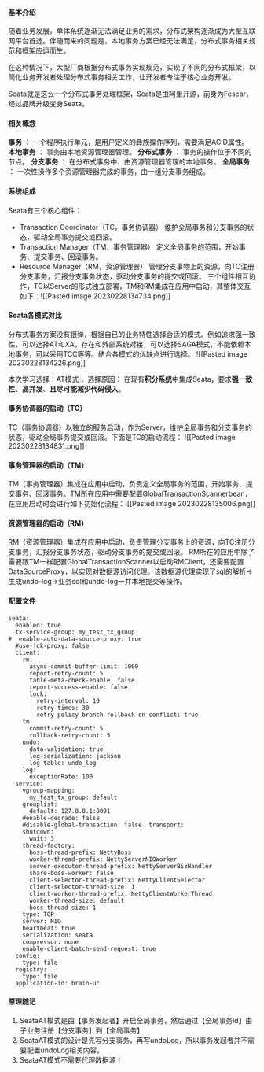 #### 基本介绍
随着业务发展，单体系统逐渐无法满足业务的需求，分布式架构逐渐成为大型互联网平台首选。伴随而来的问题是，本地事务方案已经无法满足，分布式事务相关规范和框架应运而生。

在这种情况下，大型厂商根据分布式事务实现规范，实现了不同的分布式框架，以简化业务开发者处理分布式事务相关工作，让开发者专注于核心业务开发。

Seata就是这么一个分布式事务处理框架，Seata是由阿里开源，前身为Fescar，经过品牌升级变身Seata。

#### 相关概念
**事务** ： 一个程序执行单元，是用户定义的彝族操作序列，需要满足ACID属性。
**本地事务** ： 事务由本地资源管理器管理。
**分布式事务** ： 事务的操作位于不同的节点。
**分支事务** ： 在分布式事务中，由资源管理器管理的本地事务。
**全局事务** ： 一次性操作多个资源管理器完成的事务，由一组分支事务组成。

#### 系统组成
Seata有三个核心组件：
- Transaction Coordinator（TC，事务协调器）
	维护全局事务和分支事务的状态，驱动全局事务提交或回滚。
- Transaction Manager（TM，事务管理器）
	定义全局事务的范围，开始事务、提交事务、回滚事务。
- Resource Manager（RM，资源管理器）
	管理分支事物上的资源，向TC注册分支事务，汇报分支事务状态，驱动分支事务的提交或回滚。
三个组件相互协作，TC以Server的形式独立部署，TM和RM集成在应用中启动，其整体交互如下：![[Pasted image 20230228134734.png]]

#### Seata各模式对比
分布式事务方案没有银弹，根据自已的业务特性选择合适的模式。例如追求强一致性，可以选择AT和XA，存在和外部系统对接，可以选择SAGA模式，不能依赖本地事务，可以采用TCC等等。结合各模式的优缺点进行选择。
![[Pasted image 20230228134226.png]]

本次学习选择：AT模式 ，选择原因： 在现有**积分系统**中集成Seata，要求**强一致性**、**高并发**、**且尽可能减少代码侵入**。

#### 事务协调器的启动（TC）
TC（事务协调器）以独立的服务启动，作为Server，维护全局事务和分支事务的状态，驱动全局事务提交或回滚。下面是TC的启动流程：
![[Pasted image 20230228134831.png]]

#### 事务管理器的启动（TM）
TM（事务管理器）集成在应用中启动，负责定义全局事务的范围，开始事务、提交事务、回滚事务。TM所在应用中需要配置GlobalTransactionScannerbean，在应用启动时会进行如下初始化流程：![[Pasted image 20230228135006.png]]

#### 资源管理器的启动（RM）
RM（资源管理器）集成在应用中启动，负责管理分支事务上的资源，向TC注册分支事务，汇报分支事务状态，驱动分支事务的提交或回滚。
RM所在的应用中除了需要跟TM一样配置GlobalTransactionScanner以启动RMClient，还需要配置DataSourceProxy，以实现对数据源访问代理。该数据源代理实现了sql的解析→生成undo-log→业务sql和undo-log一并本地提交等操作。

#### 配置文件

````
seata:  
  enabled: true  
  tx-service-group: my_test_tx_group  
#  enable-auto-data-source-proxy: true  
  #use-jdk-proxy: false  
  client:  
    rm:  
      async-commit-buffer-limit: 1000  
      report-retry-count: 5  
      table-meta-check-enable: false  
      report-success-enable: false  
      lock:  
        retry-interval: 10  
        retry-times: 30  
        retry-policy-branch-rollback-on-conflict: true  
    tm:  
      commit-retry-count: 5  
      rollback-retry-count: 5  
    undo:  
      data-validation: true  
      log-serialization: jackson  
      log-table: undo_log  
    log:  
      exceptionRate: 100  
  service:  
    vgroup-mapping:  
      my_test_tx_group: default  
    grouplist:  
      default: 127.0.0.1:8091  
    #enable-degrade: false  
    #disable-global-transaction: false  transport:  
    shutdown:  
      wait: 3  
    thread-factory:  
      boss-thread-prefix: NettyBoss  
      worker-thread-prefix: NettyServerNIOWorker  
      server-executor-thread-prefix: NettyServerBizHandler  
      share-boss-worker: false  
      client-selector-thread-prefix: NettyClientSelector  
      client-selector-thread-size: 1  
      client-worker-thread-prefix: NettyClientWorkerThread  
      worker-thread-size: default  
      boss-thread-size: 1  
    type: TCP  
    server: NIO  
    heartbeat: true  
    serialization: seata  
    compressor: none  
    enable-client-batch-send-request: true  
  config:  
    type: file  
  registry:  
    type: file  
  application-id: brain-uc
````


#### 原理随记
1. SeataAT模式是由【事务发起者】开启全局事务，然后通过【全局事务id】由子业务注册【分支事务】到【全局事务】
2. SeataAT模式的设计是先写分支事务，再写undoLog，所以事务发起者并不需要配置undoLog相关内容。
3. SeataAT模式不需要代理数据源！